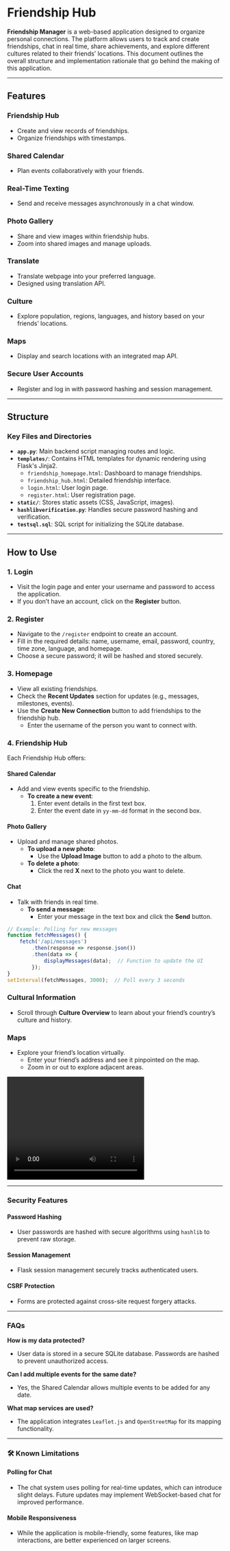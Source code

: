 # Friendship Hub

**Friendship Manager** is a web-based application designed to organize personal connections. The platform allows users to track and create friendships, chat in real time, share achievements, and explore different cultures related to their friends’ locations. This document outlines the overall structure and implementation rationale that go behind the making of this application.


---

## Features

### Friendship Hub
- Create and view records of friendships.
- Organize friendships with timestamps.

### Shared Calendar
- Plan events collaboratively with your friends.

### Real-Time Texting
- Send and receive messages asynchronously in a chat window.

### Photo Gallery
- Share and view images within friendship hubs.
- Zoom into shared images and manage uploads.

### Translate
- Translate webpage into your preferred language.
- Designed using translation API.

### Culture
- Explore population, regions, languages, and history based on your friends’ locations.

### Maps
- Display and search locations with an integrated map API.

### Secure User Accounts
- Register and log in with password hashing and session management.

---

## Structure

### Key Files and Directories

- **`app.py`**: Main backend script managing routes and logic.
- **`templates/`**: Contains HTML templates for dynamic rendering using Flask's Jinja2.
  - `friendship_homepage.html`: Dashboard to manage friendships.
  - `friendship_hub.html`: Detailed friendship interface.
  - `login.html`: User login page.
  - `register.html`: User registration page.
- **`static/`**: Stores static assets (CSS, JavaScript, images).
- **`hashlibverification.py`**: Handles secure password hashing and verification.
- **`testsql.sql`**: SQL script for initializing the SQLite database.

---

## How to Use

### 1. Login
- Visit the login page and enter your username and password to access the application.
- If you don’t have an account, click on the **Register** button.

### 2. Register
- Navigate to the `/register` endpoint to create an account.
- Fill in the required details: name, username, email, password, country, time zone, language, and homepage.
- Choose a secure password; it will be hashed and stored securely.

### 3. Homepage
- View all existing friendships.
- Check the **Recent Updates** section for updates (e.g., messages, milestones, events).
- Use the **Create New Connection** button to add friendships to the friendship hub.
  - Enter the username of the person you want to connect with.

### 4. Friendship Hub
Each Friendship Hub offers:

#### Shared Calendar
- Add and view events specific to the friendship.
  - **To create a new event**:
    1. Enter event details in the first text box.
    2. Enter the event date in `yy-mm-dd` format in the second box.

#### Photo Gallery
- Upload and manage shared photos.
  - **To upload a new photo**:
    - Use the **Upload Image** button to add a photo to the album.
  - **To delete a photo**:
    - Click the red **X** next to the photo you want to delete.

#### Chat
- Talk with friends in real time.
  - **To send a message**:
    - Enter your message in the text box and click the **Send** button.

```javascript
// Example: Polling for new messages
function fetchMessages() {
    fetch('/api/messages')
        .then(response => response.json())
        .then(data => {
            displayMessages(data);  // Function to update the UI
        });
}
setInterval(fetchMessages, 3000);  // Poll every 3 seconds
```

### Cultural Information
- Scroll through **Culture Overview** to learn about your friend’s country’s culture and history.

### Maps
- Explore your friend’s location virtually.
  - Enter your friend’s address and see it pinpointed on the map.
  - Zoom in or out to explore adjacent areas.

<video src="map.mov" width="320" height="240" controls></video>

---

### Security Features

#### Password Hashing
- User passwords are hashed with secure algorithms using `hashlib` to prevent raw storage.

#### Session Management
- Flask session management securely tracks authenticated users.

#### CSRF Protection
- Forms are protected against cross-site request forgery attacks.

---

### FAQs

**How is my data protected?**
- User data is stored in a secure SQLite database. Passwords are hashed to prevent unauthorized access.

**Can I add multiple events for the same date?**
- Yes, the Shared Calendar allows multiple events to be added for any date.

**What map services are used?**
- The application integrates `Leaflet.js` and `OpenStreetMap` for its mapping functionality.

---

### 🛠️ Known Limitations

#### Polling for Chat
- The chat system uses polling for real-time updates, which can introduce slight delays. Future updates may implement WebSocket-based chat for improved performance.

#### Mobile Responsiveness
- While the application is mobile-friendly, some features, like map interactions, are better experienced on larger screens.

